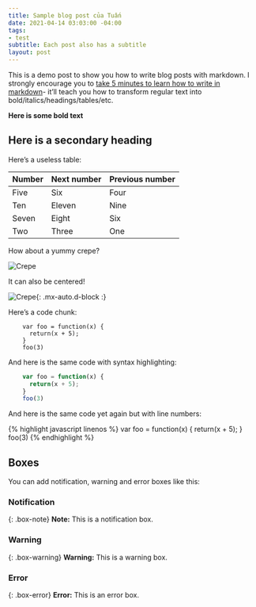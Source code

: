 ```yaml
---
title: Sample blog post của Tuấn
date: 2021-04-14 03:03:00 -04:00
tags:
- test
subtitle: Each post also has a subtitle
layout: post
---
```


This is a demo post to show you how to write blog posts with markdown. I strongly encourage you to [take 5 minutes to learn how to write in markdown](https://markdowntutorial.com/)- it’ll teach you how to transform regular text into bold/italics/headings/tables/etc.

**Here is some bold text**

## **Here is a secondary heading**

Here’s a useless table:

| Number | Next number | Previous number |
| :------ |:--- | :--- |
| Five | Six | Four |
| Ten | Eleven | Nine |
| Seven | Eight | Six |
| Two | Three | One |

How about a yummy crepe?

![Crepe](https://s3-media3.fl.yelpcdn.com/bphoto/cQ1Yoa75m2yUFFbY2xwuqw/348s.jpg)

It can also be centered!

![Crepe](https://s3-media3.fl.yelpcdn.com/bphoto/cQ1Yoa75m2yUFFbY2xwuqw/348s.jpg){: .mx-auto.d-block :}

Here’s a code chunk:

~~~
    var foo = function(x) {
      return(x + 5);
    }
    foo(3)
~~~

And here is the same code with syntax highlighting:

```javascript
    var foo = function(x) {
      return(x + 5);
    }
    foo(3)
```

And here is the same code yet again but with line numbers:

{% highlight javascript linenos %}
    var foo = function(x) {
      return(x + 5);
    }
    foo(3)
{% endhighlight %}

## Boxes
You can add notification, warning and error boxes like this:

### Notification

{: .box-note}
**Note:** This is a notification box.

### Warning

{: .box-warning}
**Warning:** This is a warning box.

### Error

{: .box-error}
**Error:** This is an error box.